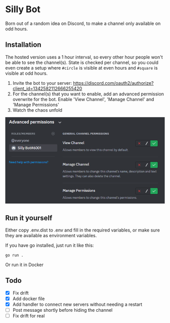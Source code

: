 # Silly Bot

Born out of a random idea on Discord, to make a channel only available on odd hours.

## Installation

The hosted version uses a 1 hour interval, so every other hour people won't be able to see the channel(s). State is checked per channel, so you could even create a setup where `#circle` is visible at even hours and `#square` is visible at odd hours.

1. Invite the bot to your server: https://discord.com/oauth2/authorize?client_id=1342582112666255420
2. For the channel(s) that you want to enable, add an advanced permission overwrite for the bot. Enable 'View Channel', 'Manage Channel' and 'Manage Permissions'
3. Watch the chaos unfold

![Permissions](permissions.png "Permissions")

## Run it yourself

Either copy .env.dist to .env and fill in the required variables, or make sure they are available as environment variables.


If you have go installed, just run it like this:

```
go run .
```

Or run it in Docker

## Todo

- [x] Fix drift
- [x] Add docker file
- [x] Add handler to connect new servers without needing a restart
- [ ] Post message shortly before hiding the channel
- [ ] Fix drift for real

